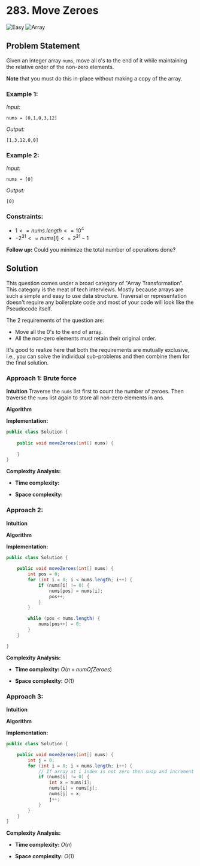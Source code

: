 # 283. Move Zeroes
![Easy](https://img.shields.io/badge/Easy-green) 
![Array](https://img.shields.io/badge/Array_|_Two_Pointers-blue)

## Problem Statement

Given an integer array `nums`, move all `0`'s to the end of it while maintaining the relative order of the non-zero elements.

**Note** that you must do this in-place without making a copy of the array.

### Example 1:
*Input:*
```
nums = [0,1,0,3,12]
```
*Output:*
```
[1,3,12,0,0]
```
### Example 2:
*Input:*
```
nums = [0]
```
*Output:*
```
[0]
```
### Constraints:
- $1 <= nums.length <= 10^4$
- $-2^{31} <= nums[i] <= 2^{31} - 1$


**Follow up:** Could you minimize the total number of operations done?

## Solution

This question comes under a broad category of "Array Transformation". This category is the meat of tech interviews. Mostly because arrays are such a simple and easy to use data structure. Traversal or representation doesn't require any boilerplate code and most of your code will look like the Pseudocode itself.

The 2 requirements of the question are:
- Move all the 0's to the end of array.
- All the non-zero elements must retain their original order.

It's good to realize here that both the requirements are mutually exclusive, i.e., you can solve the individual sub-problems and then combine them for the final solution.

### Approach 1: Brute force

**Intuition**
Traverse the `nums` list first to count the number of zeroes. Then traverse the `nums` list again to store all non-zero elements in ans.

**Algorithm**

**Implementation:**

```java
public class Solution {
    
    public void moveZeroes(int[] nums) {
        
    }
}
```

**Complexity Analysis:**
    
- **Time complexity:**

- **Space complexity:** 


### Approach 2: 

**Intuition**

**Algorithm**

**Implementation:**

```java
public class Solution {
    
    public void moveZeroes(int[] nums) {
        int pos = 0;
        for (int i = 0; i < nums.length; i++) {
            if (nums[i] != 0) {
                nums[pos] = nums[i];
                pos++;
            }
        }

        while (pos < nums.length) {
            nums[pos++] = 0;
        }
    }

}

```

**Complexity Analysis:**
    
- **Time complexity:** $O(n + numOfZeroes)$

- **Space complexity:** $O(1)$

### Approach 3: 

**Intuition**

**Algorithm**

**Implementation:**

```java
public class Solution {

    public void moveZeroes(int[] nums) {
        int j = 0;
        for (int i = 0; i < nums.length; i++) {
            // If array at i index is not zero then swap and increment j by one
            if (nums[i] != 0) {
                int x = nums[i];
                nums[i] = nums[j];
                nums[j] = x;
                j++;
            }
        }
    }
}

```

**Complexity Analysis:**
    
- **Time complexity:** $O(n)$

- **Space complexity:** $O(1)$
